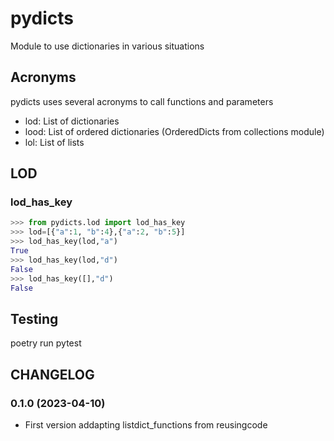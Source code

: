 # pydicts
Module to use dictionaries in various situations

## Acronyms
pydicts uses several acronyms to call functions and parameters

- lod: List of dictionaries
- lood: List of ordered dictionaries (OrderedDicts from collections module)
- lol: List of lists 

## LOD
### lod_has_key
```python
>>> from pydicts.lod import lod_has_key
>>> lod=[{"a":1, "b":4},{"a":2, "b":5}]
>>> lod_has_key(lod,"a")
True
>>> lod_has_key(lod,"d")
False
>>> lod_has_key([],"d")
False
```

## Testing
poetry run pytest

## CHANGELOG
### 0.1.0 (2023-04-10)
- First version addapting listdict_functions from reusingcode
